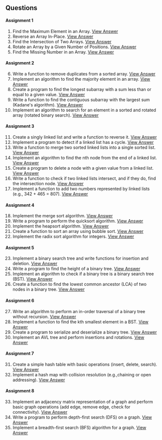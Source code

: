 ## Questions

#### Assignment 1
1. Find the Maximum Element in an Array. [View Answer](./FindMaxFromArray.c)
2. Reverse an Array In-Place. [View Answer](./ReverseArray.c)
3. Find the Intersection of Two Arrays. [View Answer](./IntersectionOfTwoArray.c)
4. Rotate an Array by a Given Number of Positions. [View Answer](./RotateArray.c)
5. Find the Missing Number in an Array. [View Answer](./FindMissingNumber.c)

#### Assignment 2
6. Write a function to remove duplicates from a sorted array. [View Answer](./RemoveDuplicateFromSortedArray.c)
7. Implement an algorithm to find the majority element in an array. [View Answer](./MajorityElementInArray.c)
8. Create a program to find the longest subarray with a sum less than or equal to a given value. [View Answer](./LongestSubarray.c)
9. Write a function to find the contiguous subarray with the largest sum (Kadane's algorithm). [View Answer](./KadanesAlgorithm.c)
10. Implement an algorithm to search for an element in a sorted and rotated array (rotated binary search). [View Answer](./RotatedBinarySearch.c)

#### Assignment 3
11. Create a singly linked list and write a function to reverse it. [View Answer](./SinglyLinkedListReversed.c)
12. Implement a program to detect if a linked list has a cycle. [View Answer](./CheckCycleInLinkedList.c)
13. Write a function to merge two sorted linked lists into a single sorted list. [View Answer](./SortedMergedList.c)
14. Implement an algorithm to find the nth node from the end of a linked list. [View Answer](./FindNthNodeLinkedList.c)
15. Create a program to delete a node with a given value from a linked list. [View Answer](./DeleteNodeLinkedList.c)
16. Write a function to check if two linked lists intersect, and if they do, find the intersection node. [View Answer](./ListIntersection.c)
17. Implement a function to add two numbers represented by linked lists (e.g., 342 + 465 = 807). [View Answer](./AdditionUsingList.c)

#### Assignment 4
18. Implement the merge sort algorithm. [View Answer](./MergeSort.c)
19. Write a program to perform the quicksort algorithm. [View Answer](./QuickSort.c)
20. Implement the heapsort algorithm. [View Answer](./HeapSort.c)
21. Create a function to sort an array using bubble sort. [View Answer](./BubbleSort.c)
22. Implement the radix sort algorithm for integers. [View Answer](./RadixSort.c)

#### Assignment 5
23. Implement a binary search tree and write functions for insertion and deletion. [View Answer](./BinarySearchTreeInsertionDeletion.c)
24. Write a program to find the height of a binary tree. [View Answer](./BinarySearchTreeFindHeight.c)
25. Implement an algorithm to check if a binary tree is a binary search tree (BST). [View Answer](./CheckBinarySearchTree.c)
26. Create a function to find the lowest common ancestor (LCA) of two nodes in a binary tree. [View Answer](./BinarySearchTreeLowestCommonAncestor.c)

#### Assignment 6
27. Write an algorithm to perform an in-order traversal of a binary tree without recursion. [View Answer](./BinarySearchTreeInorderWithoutRecursion.c)
28. Implement a function to find the kth smallest element in a BST. [View Answer](./BinarySearchTreeKthSmallestElement.c)
29. Create a program to serialize and deserialize a binary tree. [View Answer](./BinaryTreeSerializeDeserialize.c)
30. Implement an AVL tree and perform insertions and rotations. [View Answer](./AVLTree.c)

#### Assignment 7
31. Create a simple hash table with basic operations (insert, delete, search). [View Answer](./HashTableSimple.c)
32. Implement a hash map with collision resolution (e.g.,chaining or open addressing). [View Answer](./HashTableCollisionResolution.c)

#### Assignment 8
33.  Implement an adjacency matrix representation of a graph and perform basic graph operations (add edge, remove edge, check for connectivity). [View Answer](./GraphAdjacencyMatrix.c)
34.  Write a program to perform depth-first search (DFS) on a graph. [View Answer](./GraphDFS.c)
35.  Implement a breadth-first search (BFS) algorithm for a graph. [View Answer](./GraphBFS.c)